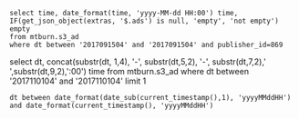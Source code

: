     select time, date_format(time, 'yyyy-MM-dd HH:00') time, IF(get_json_object(extras, '$.ads') is null, 'empty', 'not empty') empty
    from mtburn.s3_ad
    where dt between '2017091504' and '2017091504' and publisher_id=869


select dt, concat(substr(dt, 1,4), '-', substr(dt,5,2), '-', substr(dt,7,2),' ',substr(dt,9,2),':00') time
from mtburn.s3_ad
where dt between '2017110104' and '2017110104'
limit 1


    dt between date_format(date_sub(current_timestamp(),1), 'yyyyMMddHH') and date_format(current_timestamp(), 'yyyyMMddHH')

